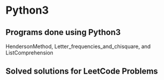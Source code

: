 # Python3
## Programs done using Python3

HendersonMethod, 
Letter_frequencies_and_chisquare, and 
ListComprehension

## Solved solutions for LeetCode Problems
